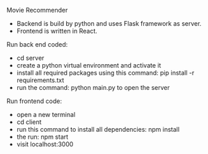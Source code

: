 Movie Recommender
- Backend is build by python and uses Flask framework as server.
- Frontend is written in React.

Run back end coded:
- cd server
- create a python virtual environment and activate it
- install all required packages using this command: pip install -r requirements.txt
- run the command: python main.py to open the server

Run frontend code:
- open a new terminal
- cd client
- run this command to install all dependencies: npm install
- the run: npm start
- visit localhost:3000
